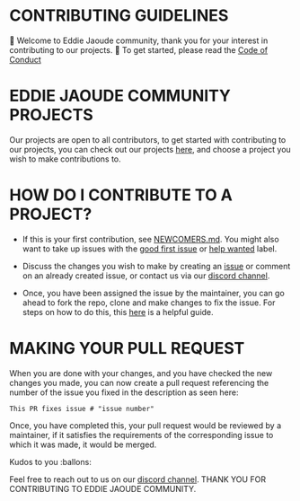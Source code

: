 # CONTRIBUTING GUIDELINES
:tada: Welcome to Eddie Jaoude community, thank you for your interest in contributing to our projects. :balloon: To get started, please read the [Code of Conduct](https://github.com/EddieJaoudeCommunity/EddieJaoudeCommunity.github.io/blob/develop/CODE_OF_CONDUCT.md)

# EDDIE JAOUDE COMMUNITY PROJECTS
Our projects are open to all contributors, to get started with contributing to our projects, you can check out our projects [here](https://github.com/EddieJaoudeCommunity), and choose a project you wish to make contributions to.

# HOW DO I CONTRIBUTE TO A PROJECT?
- If this is your first contribution, see [NEWCOMERS.md](NEWCOMERS.md). You might also want to take up issues with the [good first issue](https://github.com/EddieJaoudeCommunity/EddieJaoudeCommunity.github.io/issues?q=is%3Aissue+is%3Aopen+label%3A%22good+first+issue%22) or [help wanted](https://github.com/EddieJaoudeCommunity/EddieJaoudeCommunity.github.io/labels/help%20wanted) label.

- Discuss the changes you wish to make by creating an [issue](https://github.com/EddieJaoudeCommunity/EddieJaoudeCommunity.github.io/issues/new) or comment on an already created issue, or contact us via our [discord channel](https://discord.com/invite/jZQs6Wu). 
- Once, you have been assigned the issue by the maintainer, you can go ahead to fork the repo, clone and make changes to fix the issue. For steps on how to do this, this [here](NEWCOMERS.md) is a helpful guide.

# MAKING YOUR PULL REQUEST
When you are done with your changes, and you have checked the new changes you made, you can now create a pull request referencing the number of the issue you fixed in the description as seen here:
```
This PR fixes issue # "issue number"
```

Once, you have completed this, your pull request would be reviewed by a maintainer, if it satisfies the requirements of the corresponding issue to which it was made, it would be merged.

Kudos to you :ballons:




Feel free to reach out to us on our [discord channel](https://discord.com/invite/jZQs6Wu). 
THANK YOU FOR CONTRIBUTING TO EDDIE JAOUDE COMMUNITY.

